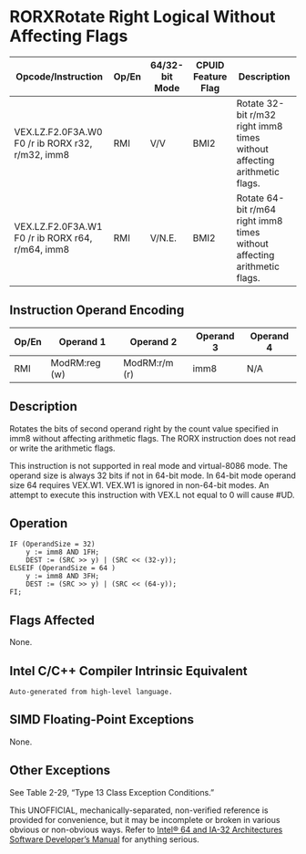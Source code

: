 # RORX**Rotate Right Logical Without Affecting Flags**

| Opcode/Instruction                               | Op/En | 64/32-bit Mode | CPUID Feature Flag | Description                                                              |
| ------------------------------------------------ | ----- | -------------- | ------------------ | ------------------------------------------------------------------------ |
| VEX.LZ.F2.0F3A.W0 F0 /r ib RORX r32, r/m32, imm8 | RMI   | V/V            | BMI2               | Rotate 32-bit r/m32 right imm8 times without affecting arithmetic flags. |
| VEX.LZ.F2.0F3A.W1 F0 /r ib RORX r64, r/m64, imm8 | RMI   | V/N.E.         | BMI2               | Rotate 64-bit r/m64 right imm8 times without affecting arithmetic flags. |

## Instruction Operand Encoding

| Op/En | Operand 1     | Operand 2     | Operand 3 | Operand 4 |
| ----- | ------------- | ------------- | --------- | --------- |
| RMI   | ModRM:reg (w) | ModRM:r/m (r) | imm8      | N/A       |

## Description

Rotates the bits of second operand right by the count value specified in imm8 without affecting arithmetic flags. The RORX instruction does not read or write the arithmetic flags.

This instruction is not supported in real mode and virtual-8086 mode. The operand size is always 32 bits if not in 64-bit mode. In 64-bit mode operand size 64 requires VEX.W1. VEX.W1 is ignored in non-64-bit modes. An attempt to execute this instruction with VEX.L not equal to 0 will cause #​​​UD.

## Operation

```
IF (OperandSize = 32)
    y := imm8 AND 1FH;
    DEST := (SRC >> y) | (SRC << (32-y));
ELSEIF (OperandSize = 64 )
    y := imm8 AND 3FH;
    DEST := (SRC >> y) | (SRC << (64-y));
FI;

```

## Flags Affected

None.

## Intel C/C++ Compiler Intrinsic Equivalent

```
Auto-generated from high-level language.

```

## SIMD Floating-Point Exceptions

None.

## Other Exceptions

See Table 2-29, “Type 13 Class Exception Conditions.”

This UNOFFICIAL, mechanically-separated, non-verified reference is provided for convenience, but it may be
incomplete or broken in various obvious or non-obvious
ways. Refer to [Intel® 64 and IA-32 Architectures Software Developer’s Manual](https://software.intel.com/en-us/download/intel-64-and-ia-32-architectures-sdm-combined-volumes-1-2a-2b-2c-2d-3a-3b-3c-3d-and-4) for anything serious.
